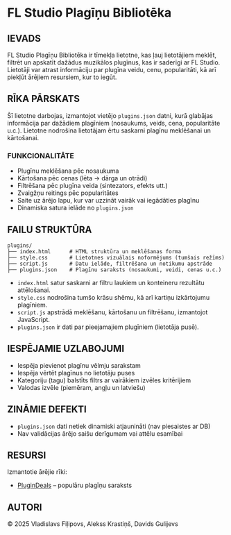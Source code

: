 # FL Studio Plagīņu Bibliotēka

## IEVADS

FL Studio Plagīņu Bibliotēka ir tīmekļa lietotne, kas ļauj lietotājiem meklēt, filtrēt un apskatīt dažādus muzikālos plugīnus, kas ir saderīgi ar FL Studio. Lietotāji var atrast informāciju par plugīna veidu, cenu, popularitāti, kā arī piekļūt ārējiem resursiem, kur to iegūt.


## RĪKA PĀRSKATS

Šī lietotne darbojas, izmantojot vietējo `plugins.json` datni, kurā glabājas informācija par dažādiem plagīniem (nosaukums, veids, cena, popularitāte u.c.). Lietotne nodrošina lietotājam ērtu saskarni plagīnu meklēšanai un kārtošanai.

### FUNKCIONALITĀTE

- Plugīnu meklēšana pēc nosaukuma
- Kārtošana pēc cenas (lēta → dārga un otrādi)
- Filtrēšana pēc plugīna veida (sintezators, efekts utt.)
- Zvaigžņu reitings pēc popularitātes
- Saite uz ārējo lapu, kur var uzzināt vairāk vai iegādāties plagīnu
- Dinamiska satura ielāde no `plugins.json`

## FAILU STRUKTŪRA
```
plugins/  
├── index.html      # HTML struktūra un meklēšanas forma
├── style.css       # Lietotnes vizuālais noformējums (tumšais režīms)
├── script.js       # Datu ielāde, filtrēšana un notikumu apstrāde
├── plugins.json    # Plagīnu saraksts (nosaukumi, veidi, cenas u.c.)
```

- `index.html` satur saskarni ar filtru laukiem un konteineru rezultātu attēlošanai.
- `style.css` nodrošina tumšo krāsu shēmu, kā arī kartiņu izkārtojumu plagīniem.
- `script.js` apstrādā meklēšanu, kārtošanu un filtrēšanu, izmantojot JavaScript.
- `plugins.json` ir dati par pieejamajiem plugīniem (lietotāja pusē).


## IESPĒJAMIE UZLABOJUMI

- Iespēja pievienot plagīnu vēlmju sarakstam
- Iespēja vērtēt plagīnus no lietotāju puses
- Kategoriju (tagu) balstīts filtrs ar vairākiem izvēles kritērijiem
- Valodas izvēle (piemēram, angļu un latviešu)

## ZINĀMIE DEFEKTI

- `plugins.json` dati netiek dinamiski atjaunināti (nav piesaistes ar DB)
- Nav validācijas ārējo saišu derīgumam vai attēlu esamībai

## RESURSI

Izmantotie ārējie rīki:
- [PluginDeals](https://plugindeals.net/top-100-most-popular-plugins/) – populāru plagīņu saraksts


## AUTORI

© 2025 Vladislavs Fiļipovs, Alekss Krastiņš, Davids Gulijevs


